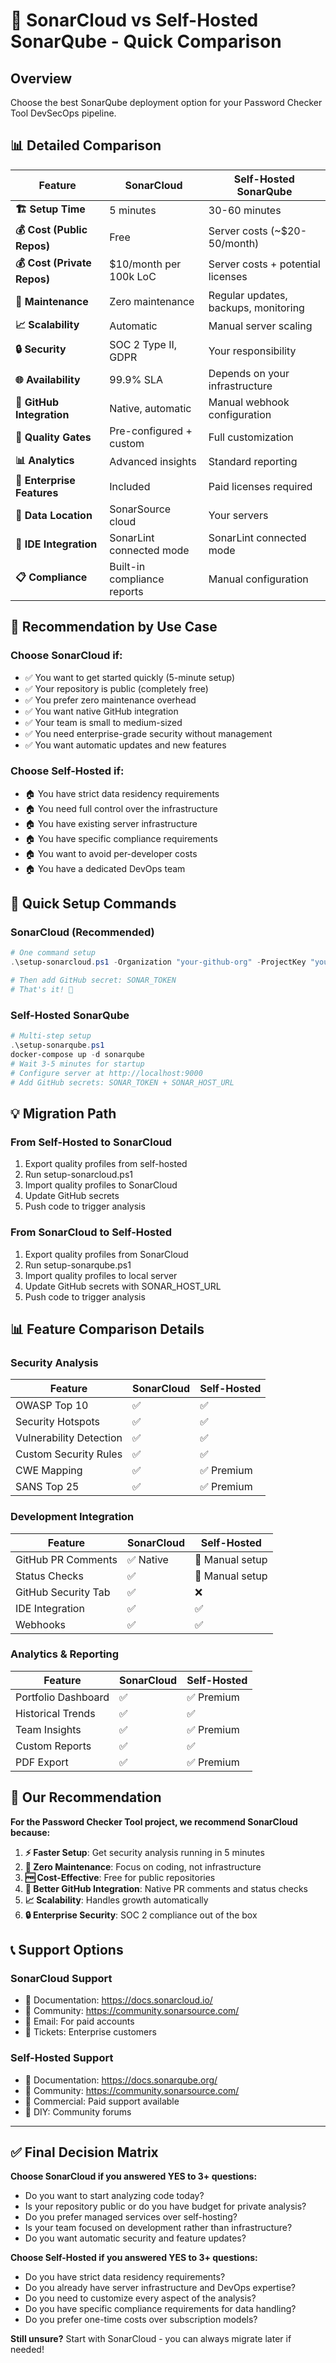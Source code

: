 # 🚀 SonarCloud vs Self-Hosted SonarQube - Quick Comparison

## Overview

Choose the best SonarQube deployment option for your Password Checker Tool DevSecOps pipeline.

## 📊 Detailed Comparison

| Feature | SonarCloud | Self-Hosted SonarQube |
|---------|------------|----------------------|
| **🏗️ Setup Time** | 5 minutes | 30-60 minutes |
| **💰 Cost (Public Repos)** | Free | Server costs (~$20-50/month) |
| **💰 Cost (Private Repos)** | $10/month per 100k LoC | Server costs + potential licenses |
| **🔧 Maintenance** | Zero maintenance | Regular updates, backups, monitoring |
| **📈 Scalability** | Automatic | Manual server scaling |
| **🔒 Security** | SOC 2 Type II, GDPR | Your responsibility |
| **🌐 Availability** | 99.9% SLA | Depends on your infrastructure |
| **📱 GitHub Integration** | Native, automatic | Manual webhook configuration |
| **🎯 Quality Gates** | Pre-configured + custom | Full customization |
| **📊 Analytics** | Advanced insights | Standard reporting |
| **🏢 Enterprise Features** | Included | Paid licenses required |
| **📍 Data Location** | SonarSource cloud | Your servers |
| **🔌 IDE Integration** | SonarLint connected mode | SonarLint connected mode |
| **📋 Compliance** | Built-in compliance reports | Manual configuration |

## 🎯 Recommendation by Use Case

### Choose SonarCloud if:
- ✅ You want to get started quickly (5-minute setup)
- ✅ Your repository is public (completely free)
- ✅ You prefer zero maintenance overhead
- ✅ You want native GitHub integration
- ✅ Your team is small to medium-sized
- ✅ You need enterprise-grade security without management
- ✅ You want automatic updates and new features

### Choose Self-Hosted if:
- 🏠 You have strict data residency requirements
- 🏠 You need full control over the infrastructure
- 🏠 You have existing server infrastructure
- 🏠 You have specific compliance requirements
- 🏠 You want to avoid per-developer costs
- 🏠 You have a dedicated DevOps team

## 🚀 Quick Setup Commands

### SonarCloud (Recommended)
```powershell
# One command setup
.\setup-sonarcloud.ps1 -Organization "your-github-org" -ProjectKey "your-org_password-checker-tool"

# Then add GitHub secret: SONAR_TOKEN
# That's it! 🎉
```

### Self-Hosted SonarQube
```powershell
# Multi-step setup
.\setup-sonarqube.ps1
docker-compose up -d sonarqube
# Wait 3-5 minutes for startup
# Configure server at http://localhost:9000
# Add GitHub secrets: SONAR_TOKEN + SONAR_HOST_URL
```

## 💡 Migration Path

### From Self-Hosted to SonarCloud
1. Export quality profiles from self-hosted
2. Run setup-sonarcloud.ps1
3. Import quality profiles to SonarCloud
4. Update GitHub secrets
5. Push code to trigger analysis

### From SonarCloud to Self-Hosted  
1. Export quality profiles from SonarCloud
2. Run setup-sonarqube.ps1
3. Import quality profiles to local server
4. Update GitHub secrets with SONAR_HOST_URL
5. Push code to trigger analysis

## 📊 Feature Comparison Details

### Security Analysis
| Feature | SonarCloud | Self-Hosted |
|---------|------------|-------------|
| OWASP Top 10 | ✅ | ✅ |
| Security Hotspots | ✅ | ✅ |
| Vulnerability Detection | ✅ | ✅ |
| Custom Security Rules | ✅ | ✅ |
| CWE Mapping | ✅ | ✅ Premium |
| SANS Top 25 | ✅ | ✅ Premium |

### Development Integration
| Feature | SonarCloud | Self-Hosted |
|---------|------------|-------------|
| GitHub PR Comments | ✅ Native | 🔧 Manual setup |
| Status Checks | ✅ | 🔧 Manual setup |
| GitHub Security Tab | ✅ | ❌ |
| IDE Integration | ✅ | ✅ |
| Webhooks | ✅ | ✅ |

### Analytics & Reporting
| Feature | SonarCloud | Self-Hosted |
|---------|------------|-------------|
| Portfolio Dashboard | ✅ | ✅ Premium |
| Historical Trends | ✅ | ✅ |
| Team Insights | ✅ | ✅ Premium |
| Custom Reports | ✅ | ✅ |
| PDF Export | ✅ | ✅ Premium |

## 🎯 Our Recommendation

**For the Password Checker Tool project, we recommend SonarCloud because:**

1. **⚡ Faster Setup**: Get security analysis running in 5 minutes
2. **🔄 Zero Maintenance**: Focus on coding, not infrastructure
3. **🆓 Cost-Effective**: Free for public repositories
4. **🐙 Better GitHub Integration**: Native PR comments and status checks
5. **📈 Scalability**: Handles growth automatically
6. **🔒 Enterprise Security**: SOC 2 compliance out of the box

## 📞 Support Options

### SonarCloud Support
- 📖 Documentation: https://docs.sonarcloud.io/
- 💬 Community: https://community.sonarsource.com/
- 📧 Email: For paid accounts
- 🎫 Tickets: Enterprise customers

### Self-Hosted Support  
- 📖 Documentation: https://docs.sonarqube.org/
- 💬 Community: https://community.sonarsource.com/
- 🎫 Commercial: Paid support available
- 🔧 DIY: Community forums

---

## ✅ Final Decision Matrix

**Choose SonarCloud if you answered YES to 3+ questions:**
- Do you want to start analyzing code today?
- Is your repository public or do you have budget for private analysis?
- Do you prefer managed services over self-hosting?
- Is your team focused on development rather than infrastructure?
- Do you want automatic security and feature updates?

**Choose Self-Hosted if you answered YES to 3+ questions:**
- Do you have strict data residency requirements?
- Do you already have server infrastructure and DevOps expertise?
- Do you need to customize every aspect of the analysis?
- Do you have specific compliance requirements for data handling?
- Do you prefer one-time costs over subscription models?

**Still unsure?** Start with SonarCloud - you can always migrate later if needed!